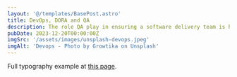 ```yaml
---
layout: '@/templates/BasePost.astro'
title: DevOps, DORA and QA
description: The role QA play in ensuring a software delivery team is highly efficient.
pubDate: 2023-12-20T00:00:00Z
imgSrc: '/assets/images/unsplash-devops.jpeg'
imgAlt: 'Devops - Photo by Growtika on Unsplash'
---
```


Full typography example at [this page](../sixth-post/).
